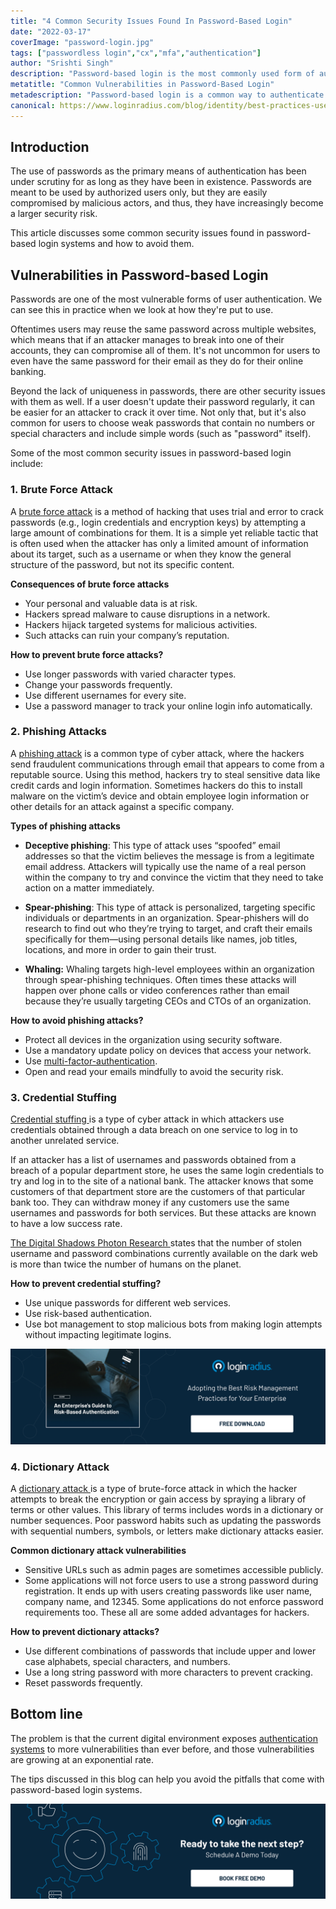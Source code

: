 ```yaml
---
title: "4 Common Security Issues Found In Password-Based Login"
date: "2022-03-17"
coverImage: "password-login.jpg"
tags: ["passwordless login","cx","mfa","authentication"]
author: "Srishti Singh"
description: "Password-based login is the most commonly used form of authentication, but it's not always the most secure. This blog covers some of the common security issues found in password-based login systems and how to avoid them."
metatitle: "Common Vulnerabilities in Password-Based Login"
metadescription: "Password-based login is a common way to authenticate to a system, but it doesn't always offer strong security. Learn some tips to avoid the vulnerabilities."
canonical: https://www.loginradius.com/blog/identity/best-practices-username-password-authentication/
---
```

## Introduction  

The use of passwords as the primary means of authentication has been under scrutiny for as long as they have been in existence. Passwords are meant to be used by authorized users only, but they are easily compromised by malicious actors, and thus, they have increasingly become a larger security risk.

This article discusses some common security issues found in password-based login systems and how to avoid them.

## Vulnerabilities in Password-based Login

Passwords are one of the most vulnerable forms of user authentication. We can see this in practice when we look at how they're put to use. 

Oftentimes users may reuse the same password across multiple websites, which means that if an attacker manages to break into one of their accounts, they can compromise all of them. It's not uncommon for users to even have the same password for their email as they do for their online banking.

Beyond the lack of uniqueness in passwords, there are other security issues with them as well. If a user doesn't update their password regularly, it can be easier for an attacker to crack it over time. Not only that, but it's also common for users to choose weak passwords that contain no numbers or special characters and include simple words (such as "password" itself).

Some of the most common security issues in password-based login include:

### 1. Brute Force Attack

A [brute force attack](https://www.loginradius.com/blog/identity/brute-force-lockout/) is a method of hacking that uses trial and error to crack passwords (e.g., login credentials and encryption keys) by attempting a large amount of combinations for them. It is a simple yet reliable tactic that is often used when the attacker has only a limited amount of information about its target, such as a username or when they know the general structure of the password, but not its specific content.

**Consequences of brute force attacks**

* Your personal and valuable data is at risk.
* Hackers spread malware to cause disruptions in a network.
* Hackers hijack targeted systems for malicious activities. 
* Such attacks can ruin your company’s reputation. 

**How  to prevent brute force attacks?**

* Use longer passwords with varied character types.
* Change your passwords frequently.
* Use different usernames for every site.
* Use a password manager to track your online login info automatically.

### 2. Phishing Attacks 

A [phishing attack](https://www.loginradius.com/blog/identity/phishing-for-identity/) is a common type of cyber attack, where the hackers send fraudulent communications through email that appears to come from a reputable source. Using this method, hackers try to steal sensitive data like credit cards and login information. Sometimes hackers do this to install malware on the victim’s device and obtain employee login information or other details for an attack against a specific company. 

**Types of phishing attacks**

* **Deceptive phishing**: This type of attack uses “spoofed” email addresses so that the victim believes the message is from a legitimate email address. Attackers will typically use the name of a real person within the company to try and convince the victim that they need to take action on a matter immediately.

* **Spear-phishing**: This type of attack is personalized, targeting specific individuals or departments in an organization. Spear-phishers will do research to find out who they’re trying to target, and craft their emails specifically for them—using personal details like names, job titles, locations, and more in order to gain their trust. 

* **Whaling:** Whaling targets high-level employees within an organization through spear-phishing techniques. Often times these attacks will happen over phone calls or video conferences rather than email because they’re usually targeting CEOs and CTOs of an organization.

**How to avoid phishing attacks?**

* Protect all devices in the organization using security software.
* Use a mandatory update policy on devices that access your network.
* Use [multi-factor-authentication](https://www.loginradius.com/multi-factor-authentication/).
* Open and read your emails mindfully to avoid the security risk.

### 3. Credential Stuffing 

[Credential stuffing ](https://www.loginradius.com/blog/identity/prevent-credential-stuffing-attacks/)is a type of cyber attack in which attackers use credentials obtained through a data breach on one service to log in to another unrelated service.

If an attacker has a list of usernames and passwords obtained from a breach of a popular department store, he uses the same login credentials to try and log in to the site of a national bank. The attacker knows that some customers of that department store are the customers of that particular bank too. They can withdraw money if any customers use the same usernames and passwords for both services. But these attacks are known to have a low success rate.

[The Digital Shadows Photon Research ](https://www.cpomagazine.com/cyber-security/digital-shadows-researchers-say-over-15-billion-stolen-passwords-are-circulating-on-the-dark-web/)states that the number of stolen username and password combinations currently available on the dark web is more than twice the number of humans on the planet. 

**How to prevent credential stuffing?**

* Use unique passwords for different  web services.
* Use risk-based  authentication.
* Use bot management to stop malicious bots from making login attempts without impacting legitimate logins. 

[![GD-to-RBA](GD-to-RBA.png)](https://www.loginradius.com/resource/an-enterprises-guide-to-risk-based-authentication/)

### 4. Dictionary Attack

A [dictionary attack ](https://www.loginradius.com/blog/identity/password-spraying/)is a type of brute-force attack in which the hacker attempts to break the encryption or gain access by spraying a library of terms or other values. This library of terms includes words in a dictionary or number sequences. Poor password habits such as updating the passwords with sequential numbers, symbols, or letters make dictionary attacks easier.

**Common dictionary attack vulnerabilities**

* Sensitive URLs such as admin pages are sometimes accessible publicly.
* Some applications will not force users to use a strong password during registration. It ends up with users creating passwords like user name, company name, and 12345. Some applications do not enforce password requirements too. These all are some added advantages for hackers.

**How to prevent dictionary attacks?**

* Use different combinations of passwords that include upper and lower case alphabets, special characters, and numbers.
* Use a long string password with more characters to prevent cracking.
* Reset passwords frequently.

## Bottom line

The problem is that the current digital environment exposes [authentication systems](https://www.loginradius.com/authentication/) to more vulnerabilities than ever before, and those vulnerabilities are growing at an exponential rate.

The tips discussed in this blog can help you avoid the pitfalls that come with password-based login systems.

[![book-a-free-demo-loginradius](../../assets/book-a-demo-loginradius.png)](https://www.loginradius.com/book-a-demo/)
